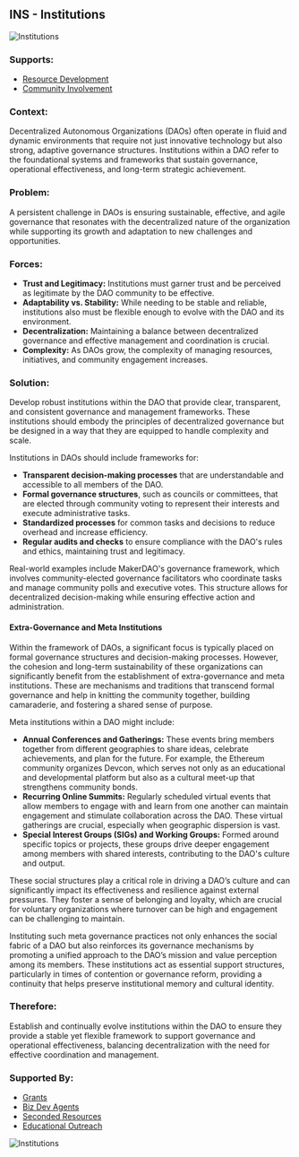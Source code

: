 ## INS - Institutions

![Institutions](./output/illustrations/institutions.png)

### Supports:
* [Resource Development](./resource_development.html)
* [Community Involvement](./community_involvement.html)

### Context:
Decentralized Autonomous Organizations (DAOs) often operate in fluid and dynamic environments that require not just innovative technology but also strong, adaptive governance structures. Institutions within a DAO refer to the foundational systems and frameworks that sustain governance, operational effectiveness, and long-term strategic achievement.

### Problem:
A persistent challenge in DAOs is ensuring sustainable, effective, and agile governance that resonates with the decentralized nature of the organization while supporting its growth and adaptation to new challenges and opportunities.

### Forces:
- **Trust and Legitimacy:** Institutions must garner trust and be perceived as legitimate by the DAO community to be effective.
- **Adaptability vs. Stability:** While needing to be stable and reliable, institutions also must be flexible enough to evolve with the DAO and its environment.
- **Decentralization:** Maintaining a balance between decentralized governance and effective management and coordination is crucial.
- **Complexity:** As DAOs grow, the complexity of managing resources, initiatives, and community engagement increases.

### Solution:
Develop robust institutions within the DAO that provide clear, transparent, and consistent governance and management frameworks. These institutions should embody the principles of decentralized governance but be designed in a way that they are equipped to handle complexity and scale.

Institutions in DAOs should include frameworks for:
- **Transparent decision-making processes** that are understandable and accessible to all members of the DAO.
- **Formal governance structures**, such as councils or committees, that are elected through community voting to represent their interests and execute administrative tasks.
- **Standardized processes** for common tasks and decisions to reduce overhead and increase efficiency.
- **Regular audits and checks** to ensure compliance with the DAO's rules and ethics, maintaining trust and legitimacy.

Real-world examples include MakerDAO's governance framework, which involves community-elected governance facilitators who coordinate tasks and manage community polls and executive votes. This structure allows for decentralized decision-making while ensuring effective action and administration.

#### Extra-Governance and Meta Institutions

Within the framework of DAOs, a significant focus is typically placed on formal governance structures and decision-making processes. However, the cohesion and long-term sustainability of these organizations can significantly benefit from the establishment of extra-governance and meta institutions. These are mechanisms and traditions that transcend formal governance and help in knitting the community together, building camaraderie, and fostering a shared sense of purpose.

Meta institutions within a DAO might include:
- **Annual Conferences and Gatherings:** These events bring members together from different geographies to share ideas, celebrate achievements, and plan for the future. For example, the Ethereum community organizes Devcon, which serves not only as an educational and developmental platform but also as a cultural meet-up that strengthens community bonds.
- **Recurring Online Summits:** Regularly scheduled virtual events that allow members to engage with and learn from one another can maintain engagement and stimulate collaboration across the DAO. These virtual gatherings are crucial, especially when geographic dispersion is vast.
- **Special Interest Groups (SIGs) and Working Groups:** Formed around specific topics or projects, these groups drive deeper engagement among members with shared interests, contributing to the DAO's culture and output.

These social structures play a critical role in driving a DAO’s culture and can significantly impact its effectiveness and resilience against external pressures. They foster a sense of belonging and loyalty, which are crucial for voluntary organizations where turnover can be high and engagement can be challenging to maintain.

Instituting such meta governance practices not only enhances the social fabric of a DAO but also reinforces its governance mechanisms by promoting a unified approach to the DAO’s mission and value perception among its members. These institutions act as essential support structures, particularly in times of contention or governance reform, providing a continuity that helps preserve institutional memory and cultural identity.

### Therefore:
Establish and continually evolve institutions within the DAO to ensure they provide a stable yet flexible framework to support governance and operational effectiveness, balancing decentralization with the need for effective coordination and management.

### Supported By:
* [Grants](./grants.html)
* [Biz Dev Agents](./biz_dev_agents.html)
* [Seconded Resources](./seconded_resources.html)
* [Educational Outreach](./educational_outreach.html)

![Institutions](./output/institutions_specific_graph.png)